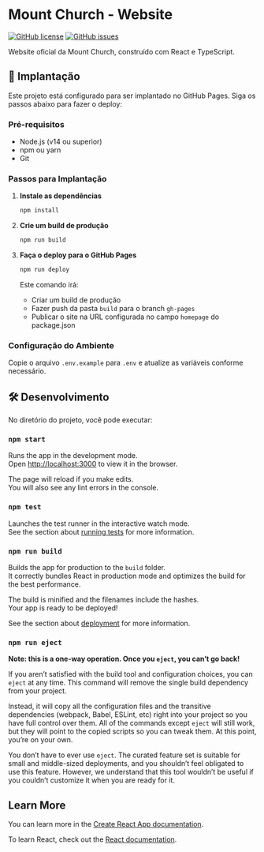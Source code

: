 # Mount Church - Website

[![GitHub license](https://img.shields.io/github/license/Mount-Church/mount-church)](https://github.com/Mount-Church/mount-church/blob/main/LICENSE)
[![GitHub issues](https://img.shields.io/github/issues/Mount-Church/mount-church)](https://github.com/Mount-Church/mount-church/issues)

Website oficial da Mount Church, construído com React e TypeScript.

## 🚀 Implantação

Este projeto está configurado para ser implantado no GitHub Pages. Siga os passos abaixo para fazer o deploy:

### Pré-requisitos
- Node.js (v14 ou superior)
- npm ou yarn
- Git

### Passos para Implantação

1. **Instale as dependências**
   ```bash
   npm install
   ```

2. **Crie um build de produção**
   ```bash
   npm run build
   ```

3. **Faça o deploy para o GitHub Pages**
   ```bash
   npm run deploy
   ```
   Este comando irá:
   - Criar um build de produção
   - Fazer push da pasta `build` para o branch `gh-pages`
   - Publicar o site na URL configurada no campo `homepage` do package.json

### Configuração do Ambiente

Copie o arquivo `.env.example` para `.env` e atualize as variáveis conforme necessário.

## 🛠 Desenvolvimento

No diretório do projeto, você pode executar:

### `npm start`

Runs the app in the development mode.<br>
Open [http://localhost:3000](http://localhost:3000) to view it in the browser.

The page will reload if you make edits.<br>
You will also see any lint errors in the console.

### `npm test`

Launches the test runner in the interactive watch mode.<br>
See the section about [running tests](https://facebook.github.io/create-react-app/docs/running-tests) for more information.

### `npm run build`

Builds the app for production to the `build` folder.<br>
It correctly bundles React in production mode and optimizes the build for the best performance.

The build is minified and the filenames include the hashes.<br>
Your app is ready to be deployed!

See the section about [deployment](https://facebook.github.io/create-react-app/docs/deployment) for more information.

### `npm run eject`

**Note: this is a one-way operation. Once you `eject`, you can’t go back!**

If you aren’t satisfied with the build tool and configuration choices, you can `eject` at any time. This command will remove the single build dependency from your project.

Instead, it will copy all the configuration files and the transitive dependencies (webpack, Babel, ESLint, etc) right into your project so you have full control over them. All of the commands except `eject` will still work, but they will point to the copied scripts so you can tweak them. At this point, you’re on your own.

You don’t have to ever use `eject`. The curated feature set is suitable for small and middle-sized deployments, and you shouldn’t feel obligated to use this feature. However, we understand that this tool wouldn’t be useful if you couldn’t customize it when you are ready for it.

## Learn More

You can learn more in the [Create React App documentation](https://facebook.github.io/create-react-app/docs/getting-started).

To learn React, check out the [React documentation](https://reactjs.org/).
